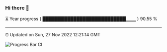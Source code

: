 ### Hi there 👋

⏳ Year progress { ███████████████████████████▁▁▁ } 90.55 %

---

⏰ Updated on Sun, 27 Nov 2022 12:21:14 GMT

![Progress Bar CI](https://github.com/liununu/liununu/workflows/Progress%20Bar%20CI/badge.svg)
